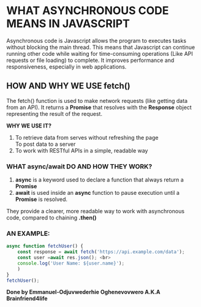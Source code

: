 <h1> WHAT ASYNCHRONOUS CODE MEANS IN JAVASCRIPT</h1>
<p> Asynchronous code is Javascript allows the program to executes tasks without blocking the main thread. This means that Javascript can continue running other code while waiting for time-consuming operations (Like API requests or file loading) to complete. It improves performance and responsiveness, especially in web applications.

<h2>HOW AND WHY WE USE fetch()</h2>
<p>The fetch() function is used to make network requests (like getting data from an API). It returns a <b>Promise</b> that resolves with the <b>Response</b> object representing the result of the request.
<p><b>WHY WE USE IT?</b></p>
<ol>
<li>To retrieve data from serves without refreshing the page</li>
<div>To post data to a server</li>
<li>To work with RESTful APIs in a simple, readable way</li>
</ol>

<h3>WHAT async/await DO AND HOW THEY WORK?</h3>
<ol>
<li><b>async</b> is a keyword used to declare a function that always return a <b>Promise</b></li>
<li><b>await</b> is used inside an <b>async</b> function to pause execution until a <b>Promise</b> is resolved.</li>
</ol>
<p>They provide a clearer, more readable way to work with asynchronous code, compared to chaining <b>.then()</b><p>

### AN EXAMPLE:
```js
async function fetchUser() { 
    const response = await fetch('https://api.example.com/data'); 
    const user =await res.json(); <br>
    console.log('User Name: ${user.name}'); 
    )
}
fetchUser(); 
```

<p><b>Done by Emmanuel-Odjuvwederhie Oghenevovwero A.K.A Brainfriend4life</b></p>

